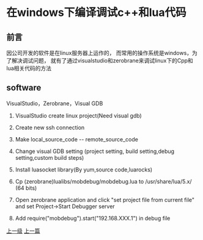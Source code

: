 # 在windows下编译调试c++和lua代码
## 前言
因公司开发的软件是在linux服务器上运作的，
而常用的操作系统是windows，为了解决调试问题，
就有了通过visualstudio和zerobrane来调试linux下的Cpp和lua相关代码的方法
## software
VisualStudio，Zerobrane，Visual GDB

1. VisualStudio create linux project(Need visual gdb)
2. Create new ssh connection
3. Make local_source_code -- remote_source_code
3. Change visual GDB setting (project setting,
build setting,debug setting,custom build steps)



1. Install luasocket library(By yum,source code,luarocks)
2. Cp (zerobrane)lualibs/mobdebug/mobdebug.lua to
/usr/share/lua/5.x/ (64 bits)
3. Open zerobrane application and click "set project file
 from current file" and set Project->Start Debugger server
4. Add require("mobdebug").start("192.168.XXX.1") in debug file


[上一级](README.md)
[上一篇](windows_linux.md)
